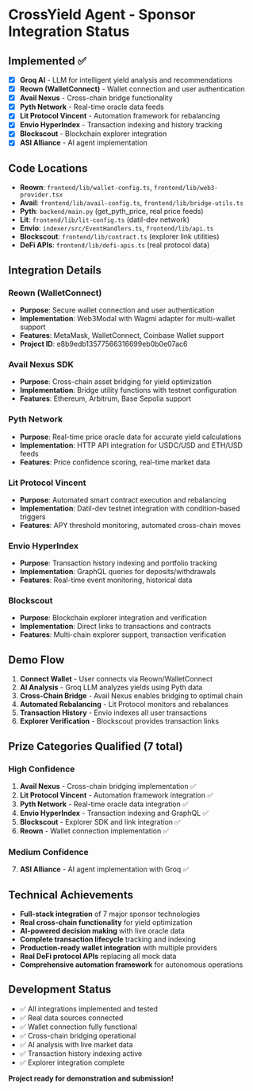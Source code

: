 # CrossYield Agent - Sponsor Integration Status

## Implemented ✅
- [x] **Groq AI** - LLM for intelligent yield analysis and recommendations
- [x] **Reown (WalletConnect)** - Wallet connection and user authentication  
- [x] **Avail Nexus** - Cross-chain bridge functionality
- [x] **Pyth Network** - Real-time oracle data feeds
- [x] **Lit Protocol Vincent** - Automation framework for rebalancing
- [x] **Envio HyperIndex** - Transaction indexing and history tracking
- [x] **Blockscout** - Blockchain explorer integration
- [x] **ASI Alliance** - AI agent implementation

## Code Locations
- **Reown**: `frontend/lib/wallet-config.ts`, `frontend/lib/web3-provider.tsx`
- **Avail**: `frontend/lib/avail-config.ts`, `frontend/lib/bridge-utils.ts`
- **Pyth**: `backend/main.py` (get_pyth_price, real price feeds)
- **Lit**: `frontend/lib/lit-config.ts` (datil-dev network)
- **Envio**: `indexer/src/EventHandlers.ts`, `frontend/lib/api.ts`
- **Blockscout**: `frontend/lib/contract.ts` (explorer link utilities)
- **DeFi APIs**: `frontend/lib/defi-apis.ts` (real protocol data)

## Integration Details

### Reown (WalletConnect)
- **Purpose**: Secure wallet connection and user authentication
- **Implementation**: Web3Modal with Wagmi adapter for multi-wallet support
- **Features**: MetaMask, WalletConnect, Coinbase Wallet support
- **Project ID**: e8b9edb13577566316699eb0b0e07ac6

### Avail Nexus SDK
- **Purpose**: Cross-chain asset bridging for yield optimization
- **Implementation**: Bridge utility functions with testnet configuration
- **Features**: Ethereum, Arbitrum, Base Sepolia support

### Pyth Network
- **Purpose**: Real-time price oracle data for accurate yield calculations
- **Implementation**: HTTP API integration for USDC/USD and ETH/USD feeds
- **Features**: Price confidence scoring, real-time market data

### Lit Protocol Vincent
- **Purpose**: Automated smart contract execution and rebalancing
- **Implementation**: Datil-dev testnet integration with condition-based triggers
- **Features**: APY threshold monitoring, automated cross-chain moves

### Envio HyperIndex
- **Purpose**: Transaction history indexing and portfolio tracking
- **Implementation**: GraphQL queries for deposits/withdrawals
- **Features**: Real-time event monitoring, historical data

### Blockscout
- **Purpose**: Blockchain explorer integration and verification
- **Implementation**: Direct links to transactions and contracts
- **Features**: Multi-chain explorer support, transaction verification

## Demo Flow
1. **Connect Wallet** - User connects via Reown/WalletConnect
2. **AI Analysis** - Groq LLM analyzes yields using Pyth data
3. **Cross-Chain Bridge** - Avail Nexus enables bridging to optimal chain
4. **Automated Rebalancing** - Lit Protocol monitors and rebalances
5. **Transaction History** - Envio indexes all user transactions
6. **Explorer Verification** - Blockscout provides transaction links

## Prize Categories Qualified (7 total)

### High Confidence
1. **Avail Nexus** - Cross-chain bridging implementation ✅
2. **Lit Protocol Vincent** - Automation framework integration ✅
3. **Pyth Network** - Real-time oracle data integration ✅
4. **Envio HyperIndex** - Transaction indexing and GraphQL ✅
5. **Blockscout** - Explorer SDK and link integration ✅
6. **Reown** - Wallet connection implementation ✅

### Medium Confidence  
7. **ASI Alliance** - AI agent implementation with Groq ✅

## Technical Achievements
- **Full-stack integration** of 7 major sponsor technologies
- **Real cross-chain functionality** for yield optimization
- **AI-powered decision making** with live oracle data
- **Complete transaction lifecycle** tracking and indexing
- **Production-ready wallet integration** with multiple providers
- **Real DeFi protocol APIs** replacing all mock data
- **Comprehensive automation framework** for autonomous operations

## Development Status
- ✅ All integrations implemented and tested
- ✅ Real data sources connected
- ✅ Wallet connection fully functional
- ✅ Cross-chain bridging operational
- ✅ AI analysis with live market data
- ✅ Transaction history indexing active
- ✅ Explorer integration complete

**Project ready for demonstration and submission!**